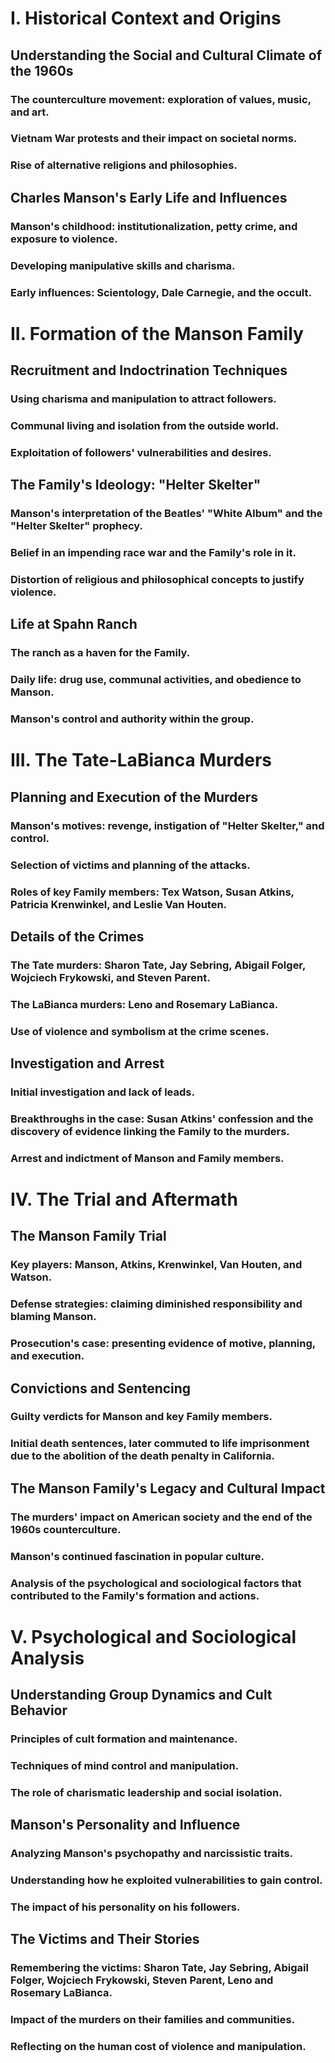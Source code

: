 # I. Historical Context and Origins

## Understanding the Social and Cultural Climate of the 1960s

### The counterculture movement: exploration of values, music, and art.
### Vietnam War protests and their impact on societal norms.
### Rise of alternative religions and philosophies.

## Charles Manson's Early Life and Influences

### Manson's childhood: institutionalization, petty crime, and exposure to violence.
### Developing manipulative skills and charisma.
### Early influences: Scientology, Dale Carnegie, and the occult.

# II. Formation of the Manson Family

## Recruitment and Indoctrination Techniques

### Using charisma and manipulation to attract followers.
### Communal living and isolation from the outside world.
### Exploitation of followers' vulnerabilities and desires.

## The Family's Ideology: "Helter Skelter"

### Manson's interpretation of the Beatles' "White Album" and the "Helter Skelter" prophecy.
### Belief in an impending race war and the Family's role in it.
### Distortion of religious and philosophical concepts to justify violence.

## Life at Spahn Ranch

### The ranch as a haven for the Family.
### Daily life: drug use, communal activities, and obedience to Manson.
### Manson's control and authority within the group.

# III. The Tate-LaBianca Murders

## Planning and Execution of the Murders

### Manson's motives: revenge, instigation of "Helter Skelter," and control.
### Selection of victims and planning of the attacks.
### Roles of key Family members: Tex Watson, Susan Atkins, Patricia Krenwinkel, and Leslie Van Houten.

## Details of the Crimes

### The Tate murders: Sharon Tate, Jay Sebring, Abigail Folger, Wojciech Frykowski, and Steven Parent.
### The LaBianca murders: Leno and Rosemary LaBianca.
### Use of violence and symbolism at the crime scenes.

## Investigation and Arrest

### Initial investigation and lack of leads.
### Breakthroughs in the case: Susan Atkins' confession and the discovery of evidence linking the Family to the murders.
### Arrest and indictment of Manson and Family members.

# IV. The Trial and Aftermath

## The Manson Family Trial

### Key players: Manson, Atkins, Krenwinkel, Van Houten, and Watson.
### Defense strategies: claiming diminished responsibility and blaming Manson.
### Prosecution's case: presenting evidence of motive, planning, and execution.

## Convictions and Sentencing

### Guilty verdicts for Manson and key Family members.
### Initial death sentences, later commuted to life imprisonment due to the abolition of the death penalty in California.

## The Manson Family's Legacy and Cultural Impact

### The murders' impact on American society and the end of the 1960s counterculture.
### Manson's continued fascination in popular culture.
### Analysis of the psychological and sociological factors that contributed to the Family's formation and actions.

# V. Psychological and Sociological Analysis

## Understanding Group Dynamics and Cult Behavior

### Principles of cult formation and maintenance.
### Techniques of mind control and manipulation.
### The role of charismatic leadership and social isolation.

## Manson's Personality and Influence

### Analyzing Manson's psychopathy and narcissistic traits.
### Understanding how he exploited vulnerabilities to gain control.
### The impact of his personality on his followers.

## The Victims and Their Stories

### Remembering the victims: Sharon Tate, Jay Sebring, Abigail Folger, Wojciech Frykowski, Steven Parent, Leno and Rosemary LaBianca.
### Impact of the murders on their families and communities.
### Reflecting on the human cost of violence and manipulation.
